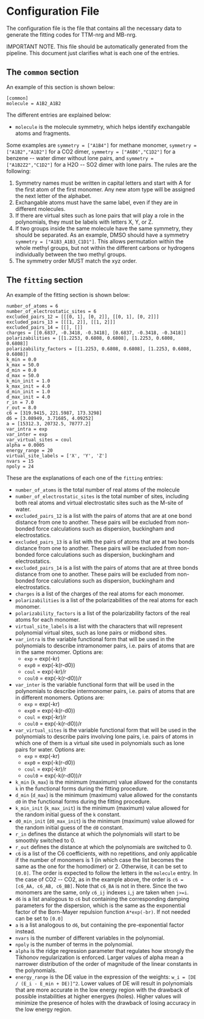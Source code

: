 # Configuration File
The configuration file is the file that contains all the necessary data to generate the fitting codes for TTM-nrg and MB-nrg. 

IMPORTANT NOTE. This file should be automatically generated from the pipeline. This document just clarifies what is each one of the entries.

## The `common` section
An example of this section is shown below:
```
[common]
molecule = A1B2_A1B2
```
The different entries are explained below:
* `molecule` is the molecule symmetry, which helps identify exchangable atoms and fragments. 

Some examples are `symmetry = ["A1B4"]` for methane monomer, `symmetry = ["A1B2","A1B2"]` for a CO2 dimer, `symmetry = ["A6B6","C1D2"]` for a benzene -- water dimer without lone pairs, and `symmetry = ["A1B2Z2","C1D2"]` for a H2O -- SO2 dimer with lone pairs. The rules are the following:

1. Symmetry names must be written in capital letters and start with A for the first atom of the first monomer. Any new atom type will be assigned the next letter of the alphabet.
2. Exchangable atoms must have the same label, even if they are in different molecules.
3. If there are virtual sites such as lone pairs that will play a role in the polynomials, they must be labels with letters X, Y, or Z.
4. If two groups inside the same molecule have the same symmetry, they should be separated. As an example, DMSO should have a symmetry `symmetry = ["A1B3_A1B3_C1D1"]`. This allows permutation within the whole methyl groups, but not within the different carbons or hydrogens individually between the two methyl groups.
5. The symmetry order MUST match the xyz order.

## The `fitting` section
An example of the fitting section is shown below:
```
number_of_atoms = 6
number_of_electrostatic_sites = 6
excluded_pairs_12 = [[[0, 1], [0, 2]], [[0, 1], [0, 2]]]
excluded_pairs_13 = [[[1, 2]], [[1, 2]]]
excluded_pairs_14 = [[], []]
charges = [[0.6837, -0.3418, -0.3418], [0.6837, -0.3418, -0.3418]]
polarizabilities = [[1.2253, 0.6808, 0.6808], [1.2253, 0.6808, 0.6808]]
polarizability_factors = [[1.2253, 0.6808, 0.6808], [1.2253, 0.6808, 0.6808]]
k_min = 0.0
k_max = 50.0
d_min = 0.0
d_max = 50.0
k_min_init = 1.0
k_max_init = 4.0
d_min_init = 1.0
d_max_init = 4.0
r_in = 7.0
r_out = 8.0
c6 = [319.9415, 221.5987, 173.3298]
d6 = [3.08949, 3.71685, 4.09252]
a = [15312.3, 20732.5, 78777.2]
var_intra = exp
var_inter = exp
var_virtual_sites = coul
alpha = 0.0005
energy_range = 20
virtual_site_labels = ['X', 'Y', 'Z']
nvars = 15
npoly = 24
```

These are the explanations of each one of the `fitting` entries:
* `number_of_atoms` is the total number of real atoms of the molecule
* `number_of_electrostatic_sites` is the total number of sites, including both real atoms and virtual electrostatic sites such as the M-site of water.
* `excluded_pairs_12` is a list with the pairs of atoms that are at one bond distance from one to another. These pairs will be excluded from non-bonded force calculations such as dispersion, buckingham and electrostatics.
* `excluded_pairs_13` is a list with the pairs of atoms that are at two bonds distance from one to another. These pairs will be excluded from non-bonded force calculations such as dispersion, buckingham and electrostatics.
* `excluded_pairs_14` is a list with the pairs of atoms that are at three bonds distance from one to another. These pairs will be excluded from non-bonded force calculations such as dispersion, buckingham and electrostatics.
* `charges` is a list of the charges of the real atoms for each monomer.
* `polarizabilities` is a list of the polarizabilities of the real atoms for each monomer.
* `polarizability_factors` is a list of the polarizability factors of the real atoms for each monomer.
* `virtual_site_labels` is a list with the characters that will represent polynomial virtual sites, such as lone pairs or midbond sites.
* `var_intra` is the variable functional form that will be used in the polynomials to describe intramonomer pairs, i.e. pairs of atoms that are in the same monomer. Options are:
    - `exp` = exp(-kr)
    - `exp0` = exp(-k(r-d0))
    - `coul` = exp(-kr)/r
    - `coul0` = exp(-k(r-d0))/r
* `var_inter` is the variable functional form that will be used in the polynomials to describe intermonomer pairs, i.e. pairs of atoms that are in different monomers. Options are:
    - `exp` = exp(-kr)
    - `exp0` = exp(-k(r-d0))
    - `coul` = exp(-kr)/r
    - `coul0` = exp(-k(r-d0))/r
* `var_virtual_sites` is the variable functional form that will be used in the polynomials to describe pairs involving lone pairs, i.e. pairs of atoms in which one of them is a virtual site used in polynomials such as lone pairs for water. Options are:
    - `exp` = exp(-kr)
    - `exp0` = exp(-k(r-d0))
    - `coul` = exp(-kr)/r
    - `coul0` = exp(-k(r-d0))/r
* `k_min` (`k_max`) is the minimum (maximum) value allowed for the constants `k` in the functional forms during the fitting procedure.
* `d_min` (`d_max`) is the minimum (maximum) value allowed for the constants `d0` in the functional forms during the fitting procedure.
* `k_min_init` (`k_max_init`) is the minimum (maximum) value allowed for the random initial guess of the `k` constant.
* `d0_min_init` (`d0_max_init`) is the minimum (maximum) value allowed for the random initial guess of the `d0` constant.
* `r_in` defines the distance at which the polynomials will start to be smoothly switched to 0.
* `r_out` defines the distance at which the polynomials are switched to 0.
* `c6` is a list of the C6 coefficients, with no repetitions, and only applicable if the number of monomers is 1 (in which case the list becomes the same as the one for the homodimer) or 2. Otherwise, it can be set to `[0.0]`. The order is expected to follow the letters in the `molecule` entry. In the case of CO2 -- CO2, as in the example above, the order is `c6 = [c6_AA, c6_AB, c6_BB]`. Note that `c6_BA` is not in there. Since the two monomers are the same, only `c6_ij` indexes `i`,`j` are taken when `j>=i`.
* `d6` is a list analogous to `c6` but containing the corresponding damping parameters for the dispersion, which is the same as the exponential factor of the Born-Mayer repulsion function `A*exp(-br)`. If not needed can be set to `[0.0]`
* `a` is a list analogous to `d6`, but containing the pre-exponential factor instead.
* `nvars` is the number of different variables in the polynomial.
* `npoly` is the number of terms in the polynomial.
* `alpha` is the ridge regression parameter that regulates how strongly the Tikhonov regularization is enforced. Larger values of alpha mean a narrower distribution of the order of magnitude of the linear constants in the polynomials.
* `energy_range` is the DE value in the expression of the weights: `w_i = [DE / (E_i - E_min + DE)]^2`. Lower values of DE will result in polynomials that are more accurate in the low energy region with the drawback of possible instabilities at higher energyes (holes). Higher values will minimize the presence of holes with the drawback of losing accuracy in the low energy region.
